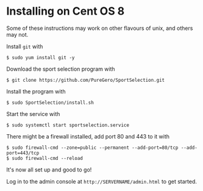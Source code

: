Installing on Cent OS 8
==========
Some of these instructions may work on other flavours of unix, and others may
not.

Install `git` with

    $ sudo yum install git -y

Download the sport selection program with

    $ git clone https://github.com/PureGero/SportSelection.git

Install the program with

    $ sudo SportSelection/install.sh
    
Start the service with

    $ sudo systemctl start sportselection.service

There might be a firewall installed, add port 80 and 443 to it with

    $ sudo firewall-cmd --zone=public --permanent --add-port=80/tcp --add-port=443/tcp
    $ sudo firewall-cmd --reload

It's now all set up and good to go!

Log in to the admin console at `http://SERVERNAME/admin.html` to get started.